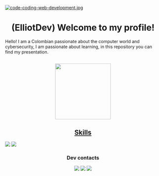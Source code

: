 [![code-coding-web-development.jpg](https://i.postimg.cc/8CwfJW5f/code-coding-web-development.jpg)](https://postimg.cc/v1gZC45G)
<h1 align="center">(ElliotDev) Welcome to my profile!</h1>
Hello! I am a Colombian passionate about the computer world and cybersecurity, I am passionate about learning, in this repository you can find my presentation.

##
<div align="center">
  <a href="https://github.com/XGilmar">
  <img height="180em" src="https://github-readme-stats.vercel.app/api?username=lostwalle268&show_icons=true&theme=tokyonight&include_all_commits=true&count_private=true"/>
</div> 
<div>
<h2 align="center">Skills</h2>
<img src= "https://img.shields.io/badge/JavaScript-F7DF1E?style=for-the-badge&logo=javascript&logoColor=black" target="_blank"></a>    <img src= "https://img.shields.io/badge/Python-14354C?style=for-the-badge&logo=python&logoColor=white" target="_blank"></a>
</div>
<h3 align="center">Dev contacts</h3>
<div align="center"> 
<a href="mailto:lostwalle268@protonmail.com"><img src= "https://img.shields.io/badge/ProtonMail-8B89CC?style=for-the-badge&logo=protonmail&logoColor=white" target="_blank"></a>
<a href="https://wa.me/3053390039"><img src= "https://img.shields.io/badge/WhatsApp-25D366?style=for-the-badge&logo=whatsapp&logoColor=white" target="blank"></a>
<a href="https://www.sololearn.com/profile/26842874"><img src="https://img.shields.io/badge/-Sololearn-3a464b?style=for-the-badge&logo=Sololearn&logoColor=white" target="_blank"></a>
  </div>
